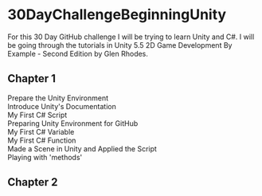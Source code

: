 # 30DayChallengeBeginningUnity

For this 30 Day GitHub challenge I will be trying to learn Unity and C#. I will be going through the tutorials in Unity 5.5 2D Game Development By Example - Second Edition by Glen Rhodes.

## Chapter 1

Prepare the Unity Environment <br />
Introduce Unity's Documentation <br />
My First C# Script <br />
Preparing Unity Environment for GitHub <br />
My First C# Variable <br />
My First C# Function <br />
Made a Scene in Unity and Applied the Script <br /> 
Playing with 'methods'<br/>

## Chapter 2